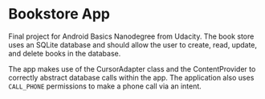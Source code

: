 # Bookstore App

Final project for Android Basics Nanodegree from Udacity. The book store uses an SQLite database and should allow the user to create, read, update, and delete books in the database.

The app makes use of the CursorAdapter class and the ContentProvider to correctly abstract database calls within the app. The application also uses `CALL_PHONE` permissions to make a phone call via an intent.
